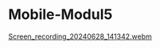 # Mobile-Modul5
[Screen_recording_20240628_141342.webm](https://github.com/MPashaNabeel/Mobile-Modul5/assets/115294970/6f6be79c-ad59-4027-a908-6099121c4715)
